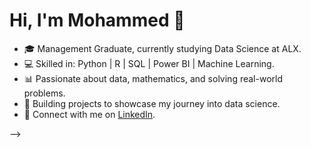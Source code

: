 # Hi, I'm Mohammed 👋
- 🎓 Management Graduate, currently studying Data Science at ALX.
- 💻 Skilled in: Python | R | SQL | Power BI | Machine Learning.
- 📊 Passionate about data, mathematics, and solving real-world problems.
- 🚀 Building projects to showcase my journey into data science.
- 🔗 Connect with me on [LinkedIn](https://www.linkedin.com/in/mohamed-emad-460404237/).



-->
